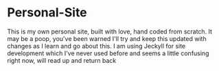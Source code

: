# Personal-Site
This is my own personal site, built with love, hand coded from scratch. It may be a poop, you've been warned
I'll try and keep this updated with changes as I learn and go about this. I am using Jeckyll for site development
which I've never used before and seems a little confusing right now, will read up and return back
